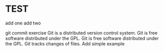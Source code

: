 # TEST
add one
add two

git commit exercise
Git is a distributed version control system.
Git is free software distributed under the GPL.
Git is free software distributed under the GPL.
Git tracks changes of files.
Add simple example
